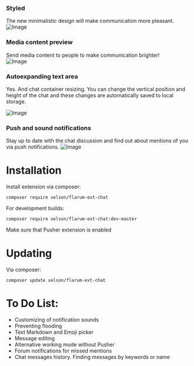 ### Styled
The new minimalistic design will make communication more pleasant.  
![Image](https://sun9-26.userapi.com/gVydTXjGGaTRbMfKP5ylO7qxdziAS2-YZ-3kSg/FvEUVC6gBLM.jpg)

### Media content preview
Send media content to people to make communication brighter!  
![Image](https://sun9-68.userapi.com/W4ovX8pg_Lr8UQrjqdi8wtQpdzdi92JwDqejTg/VFkCrGSkHik.jpg)

### Autoexpanding text area 
<p>Yes. And chat container resizing. You can change the vertical position and height of the chat and these changes are automatically saved to local storage.</p>

![Image](https://sun9-39.userapi.com/3TVMDAVhXxNvG-DTd2xj8_2PakEnvUsSFqtqSA/crl-KPYKtgE.jpg)

### Push and sound notifications  
Stay up to date with the chat discussion and find out about mentions of you via push notifications.
![Image](https://sun9-8.userapi.com/K5yxp2Vey0-gs7bg4UYF3uAo4gc7PIzP5y6Jaw/VVTi5GMKLoY.jpg)

# Installation

Install extension via composer:
```
composer require xelson/flarum-ext-chat
```
For development builds:
```
composer require xelson/flarum-ext-chat:dev-master
```
Make sure that Pusher extension is enabled

# Updating
Via composer:
```
composer update xelson/flarum-ext-chat
```
# To Do List:

* Customizing of notification sounds
* Preventing flooding
* Text Markdown and Emoji picker
* Message editing
* Alternative working mode without Pusher
* Forum notifications for missed mentions
* Chat messages history. Finding messages by keywords or name
